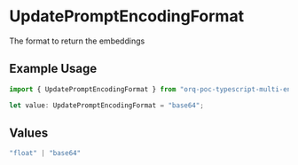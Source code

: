 # UpdatePromptEncodingFormat

The format to return the embeddings

## Example Usage

```typescript
import { UpdatePromptEncodingFormat } from "orq-poc-typescript-multi-env-version/models/operations";

let value: UpdatePromptEncodingFormat = "base64";
```

## Values

```typescript
"float" | "base64"
```